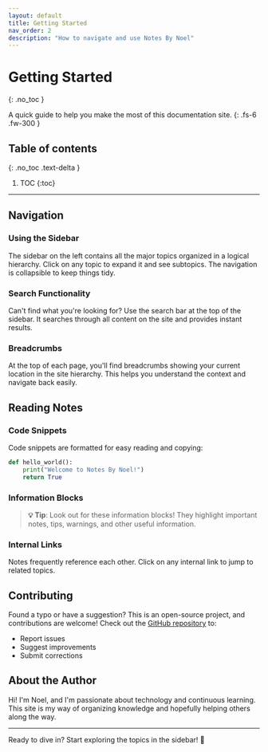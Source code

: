 ```yaml
---
layout: default
title: Getting Started
nav_order: 2
description: "How to navigate and use Notes By Noel"
---
```


# Getting Started
{: .no_toc }

A quick guide to help you make the most of this documentation site.
{: .fs-6 .fw-300 }

## Table of contents
{: .no_toc .text-delta }

1. TOC
{:toc}

---

## Navigation

### Using the Sidebar

The sidebar on the left contains all the major topics organized in a logical hierarchy. Click on any topic to expand it and see subtopics. The navigation is collapsible to keep things tidy.

### Search Functionality

Can't find what you're looking for? Use the search bar at the top of the sidebar. It searches through all content on the site and provides instant results.

### Breadcrumbs

At the top of each page, you'll find breadcrumbs showing your current location in the site hierarchy. This helps you understand the context and navigate back easily.

## Reading Notes

### Code Snippets

Code snippets are formatted for easy reading and copying:

```python
def hello_world():
    print("Welcome to Notes By Noel!")
    return True
```

### Information Blocks

> **💡 Tip**: Look out for these information blocks! They highlight important notes, tips, warnings, and other useful information.

### Internal Links

Notes frequently reference each other. Click on any internal link to jump to related topics.

## Contributing

Found a typo or have a suggestion? This is an open-source project, and contributions are welcome! Check out the [GitHub repository](https://github.com/noelpinto47/notes-by-noel) to:

- Report issues
- Suggest improvements
- Submit corrections

## About the Author

Hi! I'm Noel, and I'm passionate about technology and continuous learning. This site is my way of organizing knowledge and hopefully helping others along the way.

---

Ready to dive in? Start exploring the topics in the sidebar! 🚀
